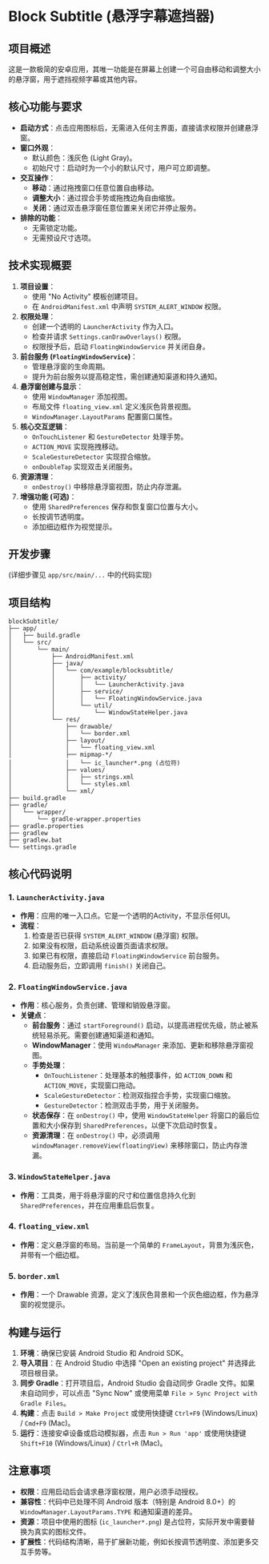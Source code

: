 # Block Subtitle (悬浮字幕遮挡器)

## 项目概述

这是一款极简的安卓应用，其唯一功能是在屏幕上创建一个可自由移动和调整大小的悬浮窗，用于遮挡视频字幕或其他内容。

## 核心功能与要求

- **启动方式**：点击应用图标后，无需进入任何主界面，直接请求权限并创建悬浮窗。
- **窗口外观**：
  - 默认颜色：浅灰色 (Light Gray)。
  - 初始尺寸：启动时为一个小的默认尺寸，用户可立即调整。
- **交互操作**：
  - **移动**：通过拖拽窗口任意位置自由移动。
  - **调整大小**：通过捏合手势或拖拽边角自由缩放。
  - **关闭**：通过双击悬浮窗任意位置来关闭它并停止服务。
- **排除的功能**：
  - 无需锁定功能。
  - 无需预设尺寸选项。

## 技术实现概要

1.  **项目设置**：
    *   使用 "No Activity" 模板创建项目。
    *   在 `AndroidManifest.xml` 中声明 `SYSTEM_ALERT_WINDOW` 权限。
2.  **权限处理**：
    *   创建一个透明的 `LauncherActivity` 作为入口。
    *   检查并请求 `Settings.canDrawOverlays()` 权限。
    *   权限授予后，启动 `FloatingWindowService` 并关闭自身。
3.  **前台服务 (`FloatingWindowService`)**：
    *   管理悬浮窗的生命周期。
    *   提升为前台服务以提高稳定性，需创建通知渠道和持久通知。
4.  **悬浮窗创建与显示**：
    *   使用 `WindowManager` 添加视图。
    *   布局文件 `floating_view.xml` 定义浅灰色背景视图。
    *   `WindowManager.LayoutParams` 配置窗口属性。
5.  **核心交互逻辑**：
    *   `OnTouchListener` 和 `GestureDetector` 处理手势。
    *   `ACTION_MOVE` 实现拖拽移动。
    *   `ScaleGestureDetector` 实现捏合缩放。
    *   `onDoubleTap` 实现双击关闭服务。
6.  **资源清理**：
    *   `onDestroy()` 中移除悬浮窗视图，防止内存泄漏。
7.  **增强功能 (可选)**：
    *   使用 `SharedPreferences` 保存和恢复窗口位置与大小。
    *   长按调节透明度。
    *   添加细边框作为视觉提示。

## 开发步骤

(详细步骤见 `app/src/main/...` 中的代码实现)

## 项目结构

```
blockSubtitle/
├── app/
│   ├── build.gradle
│   └── src/
│       └── main/
│           ├── AndroidManifest.xml
│           ├── java/
│           │   └── com/example/blocksubtitle/
│           │       ├── activity/
│           │       │   └── LauncherActivity.java
│           │       ├── service/
│           │       │   └── FloatingWindowService.java
│           │       └── util/
│           │           └── WindowStateHelper.java
│           └── res/
│               ├── drawable/
│               │   └── border.xml
│               ├── layout/
│               │   └── floating_view.xml
│               ├── mipmap-*/ 
│               │   └── ic_launcher*.png (占位符)
│               ├── values/
│               │   ├── strings.xml
│               │   └── styles.xml
│               └── xml/
├── build.gradle
├── gradle/
│   └── wrapper/
│       └── gradle-wrapper.properties
├── gradle.properties
├── gradlew
├── gradlew.bat
└── settings.gradle
```

## 核心代码说明

### 1. `LauncherActivity.java`

*   **作用**：应用的唯一入口点。它是一个透明的Activity，不显示任何UI。
*   **流程**：
    1.  检查是否已获得 `SYSTEM_ALERT_WINDOW` (悬浮窗) 权限。
    2.  如果没有权限，启动系统设置页面请求权限。
    3.  如果已有权限，直接启动 `FloatingWindowService` 前台服务。
    4.  启动服务后，立即调用 `finish()` 关闭自己。

### 2. `FloatingWindowService.java`

*   **作用**：核心服务，负责创建、管理和销毁悬浮窗。
*   **关键点**：
    *   **前台服务**：通过 `startForeground()` 启动，以提高进程优先级，防止被系统轻易杀死。需要创建通知渠道和通知。
    *   **WindowManager**：使用 `WindowManager` 来添加、更新和移除悬浮窗视图。
    *   **手势处理**：
        *   `OnTouchListener`：处理基本的触摸事件，如 `ACTION_DOWN` 和 `ACTION_MOVE`，实现窗口拖动。
        *   `ScaleGestureDetector`：检测双指捏合手势，实现窗口缩放。
        *   `GestureDetector`：检测双击手势，用于关闭服务。
    *   **状态保存**：在 `onDestroy()` 中，使用 `WindowStateHelper` 将窗口的最后位置和大小保存到 `SharedPreferences`，以便下次启动时恢复。
    *   **资源清理**：在 `onDestroy()` 中，必须调用 `windowManager.removeView(floatingView)` 来移除窗口，防止内存泄漏。

### 3. `WindowStateHelper.java`

*   **作用**：工具类，用于将悬浮窗的尺寸和位置信息持久化到 `SharedPreferences`，并在应用重启后恢复。

### 4. `floating_view.xml`

*   **作用**：定义悬浮窗的布局。当前是一个简单的 `FrameLayout`，背景为浅灰色，并带有一个细边框。

### 5. `border.xml`

*   **作用**：一个 Drawable 资源，定义了浅灰色背景和一个灰色细边框，作为悬浮窗的视觉提示。

## 构建与运行

1.  **环境**：确保已安装 Android Studio 和 Android SDK。
2.  **导入项目**：在 Android Studio 中选择 "Open an existing project" 并选择此项目根目录。
3.  **同步 Gradle**：打开项目后，Android Studio 会自动同步 Gradle 文件。如果未自动同步，可以点击 "Sync Now" 或使用菜单 `File > Sync Project with Gradle Files`。
4.  **构建**：点击 `Build > Make Project` 或使用快捷键 `Ctrl+F9` (Windows/Linux) / `Cmd+F9` (Mac)。
5.  **运行**：连接安卓设备或启动模拟器，点击 `Run > Run 'app'` 或使用快捷键 `Shift+F10` (Windows/Linux) / `Ctrl+R` (Mac)。

## 注意事项

*   **权限**：应用启动后会请求悬浮窗权限，用户必须手动授权。
*   **兼容性**：代码中已处理不同 Android 版本（特别是 Android 8.0+）的 `WindowManager.LayoutParams.TYPE` 和通知渠道的差异。
*   **资源**：项目中使用的图标 (`ic_launcher*.png`) 是占位符，实际开发中需要替换为真实的图标文件。
*   **扩展性**：代码结构清晰，易于扩展新功能，例如长按调节透明度、添加更多交互手势等。